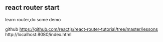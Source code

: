 **react router start**
---
learn router,do some demo

github  https://github.com/reactjs/react-router-tutorial/tree/master/lessons
 http://localhost:8080/index.html

